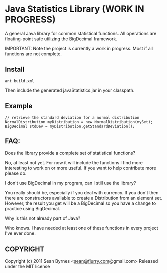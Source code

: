 Java Statistics Library (WORK IN PROGRESS)
=================
A general Java library for common statistical functions. All operations are floating-point 
safe utilizing the BigDecimal framework. 

IMPORTANT:
Note the project is currently a work in progress. Most if all functions are not complete.

Install
-------
	
	ant build.xml

Then include the generated javaStatistics.jar in your classpath. 

Example
-------

	// retrieve the standard deviation for a normal distribution
	NormalDistribution myDistribution = new NormalDistribution(mySet);
	BigDecimal stdDev = myDistribution.getStandardDeviation(); 

FAQ:
-------
Does the library provide a complete set of statistical functions?

No, at least not yet. For now it will include the functions I find more interesting to work on
or more useful. If you want to help contribute more please do.

I don't use BigDecimal in my program, can I still use the library?

You really should be, especially if you deal with currency. If you don't then there are constructors
available to create a Distribution from an element set. However, the result you get will be a BigDecimal
so you have a change to practice using BigDecimal. 

Why is this not already part of Java? 

Who knows. I have needed at least one of these functions in every project I've ever done.

COPYRIGHT
---------
Copyright (c) 2011 Sean Byrnes <sean@flurry.com@gmail.com>
Released under the MIT license